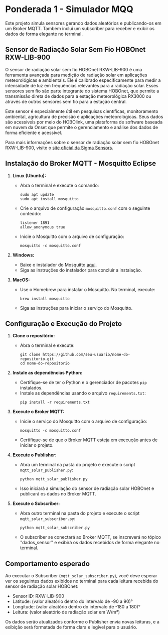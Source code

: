# Ponderada 1 - Simulador MQQ 

Este projeto simula sensores gerando dados aleatórios e publicando-os em um Broker MQTT. Também inclui um subscriber para receber e exibir os dados de forma elegante no terminal.

## Sensor de Radiação Solar Sem Fio HOBOnet RXW-LIB-900

O sensor de radiação solar sem fio HOBOnet RXW-LIB-900 é uma ferramenta avançada para medição de radiação solar em aplicações meteorológicas e ambientais. Ele é calibrado especificamente para medir a intensidade de luz em frequências relevantes para a radiação solar. Esses sensores sem fio são parte integrante do sistema HOBOnet, que permite a transmissão direta de dados para a estação meteorológica RX3000 ou através de outros sensores sem fio para a estação central.

Este sensor é especialmente útil em pesquisas científicas, monitoramento ambiental, agricultura de precisão e aplicações meteorológicas. Seus dados são acessíveis por meio do HOBOlink, uma plataforma de software baseada em nuvem da Onset que permite o gerenciamento e análise dos dados de forma eficiente e acessível.

Para mais informações sobre o sensor de radiação solar sem fio HOBOnet RXW-LIB-900, visite o [site oficial da Sigma Sensors](https://sigmasensors.com.br/produtos/sensor-de-radiacao-solar-sem-fio-hobonet-rxw-lib-900).

## Instalação do Broker MQTT - Mosquitto Eclipse

1. **Linux (Ubuntu):**

   - Abra o terminal e execute o comando:
     ```
     sudo apt update
     sudo apt install mosquitto
     ```
   - Crie o arquivo de configuração `mosquitto.conf` com o seguinte conteúdo:
     ```
     listener 1891
     allow_anonymous true
     ```
   - Inicie o Mosquitto com o arquivo de configuração:
     ```
     mosquitto -c mosquitto.conf
     ```
2. **Windows:**

   - Baixe o instalador do Mosquitto [aqui](https://mosquitto.org/download/).
   - Siga as instruções do instalador para concluir a instalação.
3. **MacOS:**

   - Use o Homebrew para instalar o Mosquitto. No terminal, execute:
     ```
     brew install mosquitto
     ```
   - Siga as instruções para iniciar o serviço do Mosquitto.

## Configuração e Execução do Projeto

1. **Clone o repositório:**

   - Abra o terminal e execute:
     ```
     git clone https://github.com/seu-usuario/nome-do-repositorio.git
     cd nome-do-repositorio
     ```
2. **Instale as dependências Python:**

   - Certifique-se de ter o Python e o gerenciador de pacotes `pip` instalados.
   - Instale as dependências usando o arquivo `requirements.txt`:
     ```
     pip install -r requirements.txt
     ```
3. **Execute o Broker MQTT:**

   - Inicie o serviço do Mosquitto com o arquivo de configuração:
     ```
     mosquitto -c mosquitto.conf
     ```
   - Certifique-se de que o Broker MQTT esteja em execução antes de iniciar o projeto.
4. **Execute o Publisher:**

   - Abra um terminal na pasta do projeto e execute o script `mqtt_solar_publisher.py`:
     ```
     python mqtt_solar_publisher.py
     ```
   - Isso iniciará a simulação do sensor de radiação solar HOBOnet e publicará os dados no Broker MQTT.
5. **Execute o Subscriber:**

   - Abra outro terminal na pasta do projeto e execute o script `mqtt_solar_subscriber.py`:
     ```
     python mqtt_solar_subscriber.py
     ```
   - O subscriber se conectará ao Broker MQTT, se inscreverá no tópico "dados_sensor" e exibirá os dados recebidos de forma elegante no terminal.

## Comportamento esperado

Ao executar o Subscriber (`mqtt_solar_subscriber.py`), você deve esperar ver os seguintes dados exibidos no terminal para cada leitura recebida do sensor de radiação solar HOBOnet:

- Sensor ID: RXW-LIB-900
- Latitude: (valor aleatório dentro do intervalo de -90 a 90)°
- Longitude: (valor aleatório dentro do intervalo de -180 a 180)°
- Leitura: (valor aleatório de radiação solar em W/m²)

Os dados serão atualizados conforme o Publisher envia novas leituras, e a exibição será formatada de forma clara e legível para o usuário.
